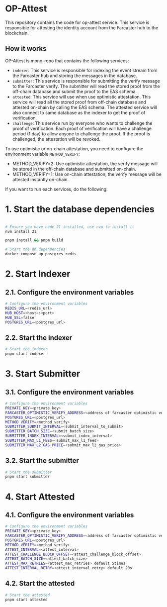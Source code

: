 # OP-Attest
This repository contains the code for op-attest service. This service is responsible for attesting the identity account from the Farcaster hub to the blockchain.

## How it works
OP-Attest is mono-repo that contains the following services:
- `indexer`: This service is responsible for indexing the event stream from the Farcaster hub and storing the messages in the database.
- `submitter`: This service is responsible for submitting the verify message to the Farcaster verify. The submitter will read the stored proof from the off-chain database and submit the proof to the EAS schema.
- `attested`: This service will use when use optimistic attestation. This service will read all the stored proof from off-chain database and attested on-chain by calling the EAS schema. The attested service will also connect to same database as the indexer to get the proof of verification.
- `challenge`: This service run by everyone who wants to challenge the proof of verification. Each proof of verification will have a challenge period (1 day) to allow anyone to challenge the proof. If the proof is challenged, the attestation will be revoked.

To use optimistic or on-chain attestation, you need to configure the environment variable `METHOD_VERIFY`:
- METHOD_VERIFY=2: Use optimistic attestation, the verify message will be stored in the off-chain database and submitted on-chain.
- METHOD_VERIFY=1: Use on-chain attestation, the verify message will be attested instantly on-chain.

If you want to run each services, do the following:
# 1. Start the database dependencies
```bash

# Ensure you have node 21 installed, use nvm to install it
nvm install 21

pnpm install && pnpm build

# Start the db dependencies
docker compose up postgres redis
```

# 2. Start Indexer
## 2.1. Configure the environment variables
```bash
# Configure the environment variables
REDIS_URL=<redis_url>
HUB_HOST=<host>:<port>
HUB_SSL=false
POSTGRES_URL=<postgres_url>
```
## 2.2. Start the indexer
```bash
# Start the indexer
pnpm start indexer
```

# 3. Start Submitter
## 3.1. Configure the environment variables
```bash
# Configure the environment variables
PRIVATE_KEY=<private_key>
FARCASTER_OPTIMISTIC_VERIFY_ADDRESS=<address of farcaster optimistic verify>
POSTGRES_URL=<postgres_url>
METHOD_VERIFY=<method_verify>
SUBMITTER_SUBMIT_INTERVAL=<submit_interval_to_submit>
SUBMITTER_BATCH_SIZE=<submit_batch_size>
SUBMITTER_INDEX_INTERVAL=<submit_index_interval>
SUBMITTER_MAX_L1_FEES=<submit_max_l1_fees>
SUBMITTER_MAX_L2_GAS_PRICE=<submit_max_l2_gas_price>

```
## 3.2. Start the submitter
```bash
# Start the submitter
pnpm start submitter
```
# 4. Start Attested
## 4.1. Configure the environment variables
```bash
# Configure the environment variables
PRIVATE_KEY=<private_key>
FARCASTER_OPTIMISTIC_VERIFY_ADDRESS=<address of farcaster optimistic verify>
POSTGRES_URL=<postgres_url>
METHOD_VERIFY=<method_verify>
ATTEST_INTERVAL=<attest_interval>
ATTEST_CHALLENGE_BLOCK_OFFSET=<attest_challenge_block_offset>
ATTEST_BATCH_SIZE=<attest_batch_size>
ATTEST_MAX_RETRIES=<attest_max_retries> default 5times
ATTEST_INTERVAL_RETRY=<attest_interval_retry> default 20s
```

## 4.2. Start the attested
```bash
# Start the attested
pnpm start attested
```